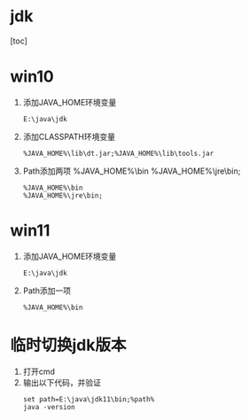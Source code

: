 # jdk


[toc]
# win10
1. 添加JAVA_HOME环境变量
	```
	E:\java\jdk
	```
2. 添加CLASSPATH环境变量
	```
	%JAVA_HOME%\lib\dt.jar;%JAVA_HOME%\lib\tools.jar
	```
3. Path添加两项          %JAVA_HOME%\bin    %JAVA_HOME%\jre\bin;
	```
	%JAVA_HOME%\bin    
	%JAVA_HOME%\jre\bin;
	```
# win11
1. 添加JAVA_HOME环境变量
	```
	E:\java\jdk
	```
2. Path添加一项          
	```
	%JAVA_HOME%\bin
	```
# 临时切换jdk版本
1. 打开cmd
2. 输出以下代码，并验证
	```
	set path=E:\java\jdk11\bin;%path%
	java -version
	```

